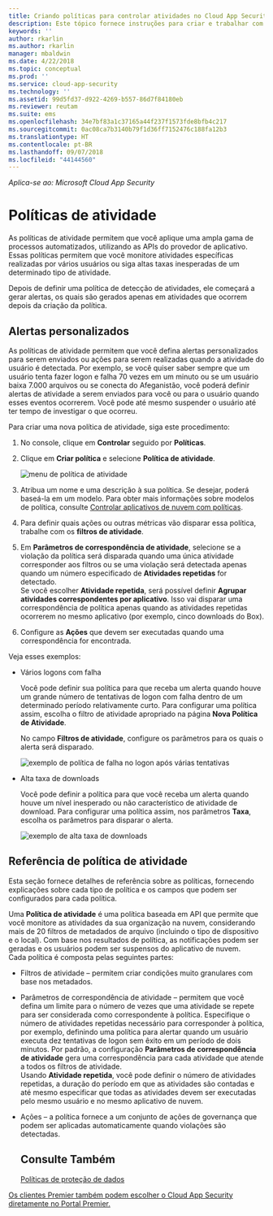 ```yaml
---
title: Criando políticas para controlar atividades no Cloud App Security | Microsoft Docs
description: Este tópico fornece instruções para criar e trabalhar com políticas de atividade.
keywords: ''
author: rkarlin
ms.author: rkarlin
manager: mbaldwin
ms.date: 4/22/2018
ms.topic: conceptual
ms.prod: ''
ms.service: cloud-app-security
ms.technology: ''
ms.assetid: 99d5fd37-d922-4269-b557-86d7f84180eb
ms.reviewer: reutam
ms.suite: ems
ms.openlocfilehash: 34e7bf83a1c37165a44f237f1573fde8bfb4c217
ms.sourcegitcommit: 0ac08ca7b3140b79f1d36ff7152476c188fa12b3
ms.translationtype: HT
ms.contentlocale: pt-BR
ms.lasthandoff: 09/07/2018
ms.locfileid: "44144560"
---
```

*Aplica-se ao: Microsoft Cloud App Security*


# <a name="activity-policies"></a>Políticas de atividade
As políticas de atividade permitem que você aplique uma ampla gama de processos automatizados, utilizando as APIs do provedor de aplicativo. Essas políticas permitem que você monitore atividades específicas realizadas por vários usuários ou siga altas taxas inesperadas de um determinado tipo de atividade.  
  
Depois de definir uma política de detecção de atividades, ele começará a gerar alertas, os quais são gerados apenas em atividades que ocorrem depois da criação da política.
  
  
## <a name="custom-alerts"></a>Alertas personalizados  
As políticas de atividade permitem que você defina alertas personalizados para serem enviados ou ações para serem realizadas quando a atividade do usuário é detectada. Por exemplo, se você quiser saber sempre que um usuário tenta fazer logon e falha 70 vezes em um minuto ou se um usuário baixa 7.000 arquivos ou se conecta do Afeganistão, você poderá definir alertas de atividade a serem enviados para você ou para o usuário quando esses eventos ocorrerem. Você pode até mesmo suspender o usuário até ter tempo de investigar o que ocorreu.  
  
Para criar uma nova política de atividade, siga este procedimento:  
  
1.  No console, clique em **Controlar** seguido por **Políticas**.  
  
2.  Clique em **Criar política** e selecione **Política de atividade**.  
  
     ![menu de política de atividade](./media/activity-policy-menu.png "menu de política de atividade")  
  
3.  Atribua um nome e uma descrição à sua política. Se desejar, poderá baseá-la em um modelo. Para obter mais informações sobre modelos de política, consulte [Controlar aplicativos de nuvem com políticas](control-cloud-apps-with-policies.md).  
  
4.  Para definir quais ações ou outras métricas vão disparar essa política, trabalhe com os **filtros de atividade**.  
  
5.  Em **Parâmetros de correspondência de atividade**, selecione se a violação da política será disparada quando uma única atividade corresponder aos filtros ou se uma violação será detectada apenas quando um número especificado de **Atividades repetidas** for detectado.  
    Se você escolher **Atividade repetida**, será possível definir **Agrupar atividades correspondentes por aplicativo**. Isso vai disparar uma correspondência de política apenas quando as atividades repetidas ocorrerem no mesmo aplicativo (por exemplo, cinco downloads do Box).  
  
6.  Configure as **Ações** que devem ser executadas quando uma correspondência for encontrada.  
  
Veja esses exemplos:  
  
-   Vários logons com falha  
  
     Você pode definir sua política para que receba um alerta quando houve um grande número de tentativas de logon com falha dentro de um determinado período relativamente curto. Para configurar uma política assim, escolha o filtro de atividade apropriado na página **Nova Política de Atividade**.  
  
     No campo **Filtros de atividade**, configure os parâmetros para os quais o alerta será disparado.  
  
     ![exemplo de política de falha no logon após várias tentativas](./media/multiple-failed-log-on-attempts-policy-example.png "exemplo de política de falha no logon após várias tentativas")  
  
-   Alta taxa de downloads  
  
     Você pode definir a política para que você receba um alerta quando houve um nível inesperado ou não característico de atividade de download. Para configurar uma política assim, nos parâmetros **Taxa**, escolha os parâmetros para disparar o alerta.  
  
     ![exemplo de alta taxa de downloads](./media/high-download-rate-example.png "exemplo de alta taxa de downloads")  
  
  
## <a name="activity-policy-reference"></a>Referência de política de atividade  
Esta seção fornece detalhes de referência sobre as políticas, fornecendo explicações sobre cada tipo de política e os campos que podem ser configurados para cada política.  
  
Uma **Política de atividade** é uma política baseada em API que permite que você monitore as atividades da sua organização na nuvem, considerando mais de 20 filtros de metadados de arquivo (incluindo o tipo de dispositivo e o local). Com base nos resultados de política, as notificações podem ser geradas e os usuários podem ser suspensos do aplicativo de nuvem.   
Cada política é composta pelas seguintes partes:  
  
- Filtros de atividade – permitem criar condições muito granulares com base nos metadados.  
  
- Parâmetros de correspondência de atividade – permitem que você defina um limite para o número de vezes que uma atividade se repete para ser considerada como correspondente à política.  Especifique o número de atividades repetidas necessário para corresponder à política, por exemplo, definindo uma política para alertar quando um usuário executa dez tentativas de logon sem êxito em um período de dois minutos.  Por padrão, a configuração **Parâmetros de correspondência de atividade** gera uma correspondência para cada atividade que atende a todos os filtros de atividade.   
  Usando **Atividade repetida**, você pode definir o número de atividades repetidas, a duração do período em que as atividades são contadas e até mesmo especificar que todas as atividades devem ser executadas pelo mesmo usuário e no mesmo aplicativo de nuvem.  
  
  
- Ações – a política fornece a um conjunto de ações de governança que podem ser aplicadas automaticamente quando violações são detectadas.  
  ## <a name="see-also"></a>Consulte Também  
  [Políticas de proteção de dados](data-protection-policies.md)   

[Os clientes Premier também podem escolher o Cloud App Security diretamente no Portal Premier.](https://premier.microsoft.com/)  
  
  